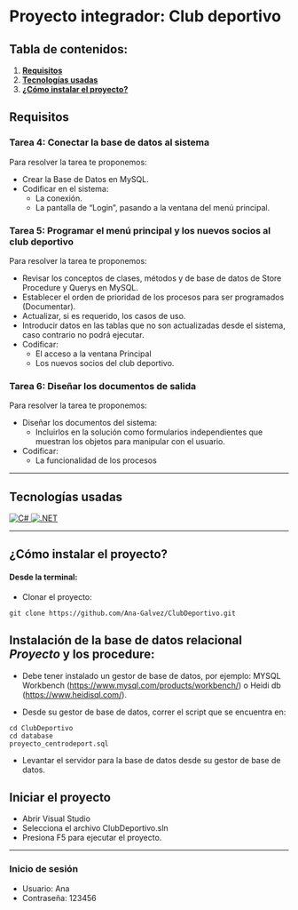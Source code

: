 # Proyecto integrador: Club deportivo

## Tabla de contenidos:

1. **[Requisitos](#Requisitos)**
1. **[Tecnologías usadas](#tecnologías-usadas)**
1. **[¿Cómo instalar el proyecto?](#cómo-instalar-el-proyecto)**

## **Requisitos** <br/>

### Tarea 4: Conectar la base de datos al sistema

Para resolver la tarea te proponemos:
- Crear la Base de Datos en MySQL.
- Codificar en el sistema:
    - La conexión.
    - La pantalla de “Login”, pasando a la ventana del menú principal.

### Tarea 5: Programar el menú principal y los nuevos socios al club deportivo

Para resolver la tarea te proponemos:
- Revisar los conceptos de clases, métodos y de base de datos de Store Procedure y Querys en MySQL.
- Establecer el orden de prioridad de los procesos para ser programados (Documentar). 
- Actualizar, si es requerido, los casos de uso.
- Introducir datos en las tablas que no son actualizadas desde el sistema, caso contrario no podrá ejecutar.
- Codificar:
    - El acceso a la ventana Principal
    - Los nuevos socios del club deportivo.
### Tarea 6: Diseñar los documentos de salida

Para resolver la tarea te proponemos:
- Diseñar los documentos del sistema:
    - Incluirlos en la solución como formularios independientes que muestran los objetos para manipular con el usuario.
- Codificar:
    - La funcionalidad de los procesos


***

## Tecnologías usadas

<p align="left">
<!–– C#––>
<a href="https://learn.microsoft.com/es-es/dotnet/csharp/" target="_blank" data-bs-toggle="tooltip" title="C#"> <img src="https://img.shields.io/badge/C%23-239120?style=for-the-badge&logo=csharp&logoColor=white" alt="C#"/> </a>
<!–– .net––>
<a href="https://learn.microsoft.com/es-es/dotnet/?WT.mc_id=dotnet-35129-website" target="_blank" data-bs-toggle="tooltip" title=".NET"> <img src="https://img.shields.io/badge/.NET-512BD4?style=for-the-badge&logo=dotnet&logoColor=white" alt=".NET"/> </a>
 </p>

 ***

## ¿Cómo instalar el proyecto?

#### Desde la terminal:

- Clonar el proyecto:
````
git clone https://github.com/Ana-Galvez/ClubDeportivo.git
````
## Instalación de la base de datos relacional *Proyecto* y los procedure:

- Debe tener instalado un gestor de base de datos, por ejemplo: MYSQL Workbench (https://www.mysql.com/products/workbench/) o Heidi db (https://www.heidisql.com/).

- Desde su gestor de base de datos, correr el script que se encuentra en:

````
cd ClubDeportivo
cd database
proyecto_centrodeport.sql
````
- Levantar el servidor para la base de datos desde su gestor de base de datos.

## Iniciar el proyecto

- Abrir Visual Studio
- Selecciona el archivo ClubDeportivo.sln
- Presiona F5 para ejecutar el proyecto.
***

### Inicio de sesión
- Usuario: Ana
- Contraseña: 123456
